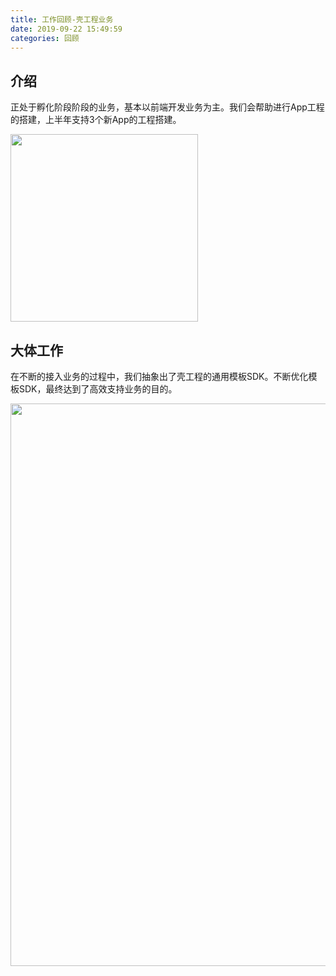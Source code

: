 ```yaml
---
title: 工作回顾-壳工程业务
date: 2019-09-22 15:49:59
categories: 回顾
---
```


## 介绍

正处于孵化阶段阶段的业务，基本以前端开发业务为主。我们会帮助进行App工程的搭建，上半年支持3个新App的工程搭建。

<img width="300" src="/image/kegongchen_app_icon.png">

## 大体工作

在不断的接入业务的过程中，我们抽象出了壳工程的通用模板SDK。不断优化模板SDK，最终达到了高效支持业务的目的。

<img width="900" src="/image/kegongchen_大体结构.png">
